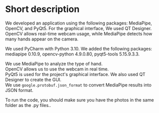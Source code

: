 # Short description

We developed an application using the following packages: MediaPipe, OpenCV, and PyQt5. For the graphical interface, We used QT Designer. OpenCV allows real-time webcam usage, while MediaPipe detects how many hands appear on the camera.

We used PyCharm with Python 3.10. We added the following packages: mediapipe 0.10.9, opencv-python 4.9.0.80, pyqt5-tools 5.15.9.3.3.

We use MediaPipe to analyze the type of hand.  
OpenCV allows us to use the webcam in real time.  
PyQt5 is used for the project's graphical interface. We also used QT Designer to create the GUI.  
We use `google.protobuf.json_format` to convert MediaPipe results into JSON format.

To run the code, you should make sure you have the photos in the same folder as the .py files..
